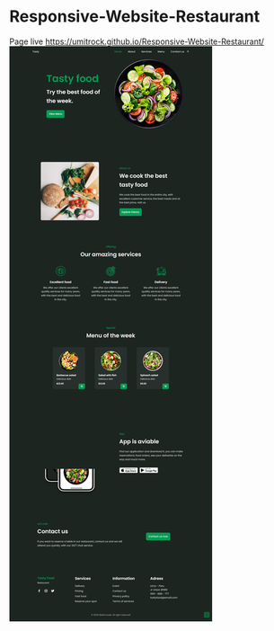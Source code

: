 # Responsive-Website-Restaurant
Page live https://umitrock.github.io/Responsive-Website-Restaurant/
<img src="https://github.com/UmitRock/Responsive-Website-Restaurant/blob/main/page.png?raw=true" alt="">
